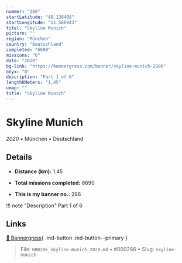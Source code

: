 ```yaml
---
nummer: "286"
startLatitude: "48.138408"
startLongitude: "11.580943"
titel: "Skyline Munich"
picture: ""
region: "München"
country: "Deutschland"
completed: "6690"
missions: "6"
date: "2020"
bg-link: "https://bannergress.com/banner/skyline-munich-2886"
onyx: "0"
description: "Part 1 of 6"
lengthKMeters: "1,45"
umap: ""
title: "Skyline Munich"
---
```

# Skyline Munich

*2020* • München • Deutschland



## Details
- **Distance (km):** 1.45

- **Total missions completed:** 6690
- **This is my banner no.:** 286


!!! note "Description"
    Part 1 of 6



## Links
[🔗 Bannergress](https://bannergress.com/banner/skyline-munich-2886){ .md-button .md-button--primary }



> File: `000286_skyline-munich_2020.md` • #000286 • Slug: `skyline-munich`

